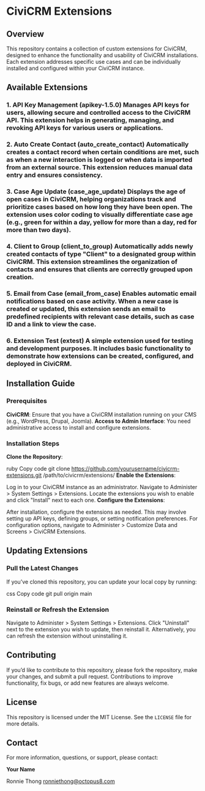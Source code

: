# CiviCRM Extensions

## Overview

This repository contains a collection of custom extensions for CiviCRM, designed to enhance the functionality and usability of CiviCRM installations. Each extension addresses specific use cases and can be individually installed and configured within your CiviCRM instance.

## Available Extensions

### 1. API Key Management (apikey-1.5.0) Manages API keys for users, allowing secure and controlled access to the CiviCRM API. This extension helps in generating, managing, and revoking API keys for various users or applications.

### 2. Auto Create Contact (auto_create_contact) Automatically creates a contact record when certain conditions are met, such as when a new interaction is logged or when data is imported from an external source. This extension reduces manual data entry and ensures consistency.

### 3. Case Age Update (case_age_update) Displays the age of open cases in CiviCRM, helping organizations track and prioritize cases based on how long they have been open. The extension uses color coding to visually differentiate case age (e.g., green for within a day, yellow for more than a day, red for more than two days).

### 4. Client to Group (client_to_group) Automatically adds newly created contacts of type "Client" to a designated group within CiviCRM. This extension streamlines the organization of contacts and ensures that clients are correctly grouped upon creation.

### 5. Email from Case (email_from_case) Enables automatic email notifications based on case activity. When a new case is created or updated, this extension sends an email to predefined recipients with relevant case details, such as case ID and a link to view the case.

### 6. Extension Test (extest) A simple extension used for testing and development purposes. It includes basic functionality to demonstrate how extensions can be created, configured, and deployed in CiviCRM.

## Installation Guide

### Prerequisites

**CiviCRM**: Ensure that you have a CiviCRM installation running on your CMS (e.g., WordPress, Drupal, Joomla).
**Access to Admin Interface**: You need administrative access to install and configure extensions.
### Installation Steps

**Clone the Repository**:

ruby
Copy code
git clone https://github.com/yourusername/civicrm-extensions.git /path/to/civicrm/extensions/
**Enable the Extensions**:

Log in to your CiviCRM instance as an administrator.
Navigate to Administer > System Settings > Extensions.
Locate the extensions you wish to enable and click "Install" next to each one.
**Configure the Extensions**:

After installation, configure the extensions as needed. This may involve setting up API keys, defining groups, or setting notification preferences.
For configuration options, navigate to Administer > Customize Data and Screens > CiviCRM Extensions.
## Updating Extensions

### Pull the Latest Changes

If you’ve cloned this repository, you can update your local copy by running:

css
Copy code
git pull origin main
### Reinstall or Refresh the Extension

Navigate to Administer > System Settings > Extensions.
Click "Uninstall" next to the extension you wish to update, then reinstall it.
Alternatively, you can refresh the extension without uninstalling it.
## Contributing

If you’d like to contribute to this repository, please fork the repository, make your changes, and submit a pull request. Contributions to improve functionality, fix bugs, or add new features are always welcome.

## License

This repository is licensed under the MIT License. See the `LICENSE` file for more details.

## Contact

For more information, questions, or support, please contact:

**Your Name**

Ronnie Thong
ronniethong@octopus8.com
